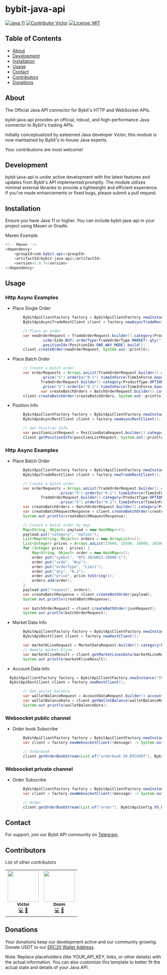 # bybit-java-api
[![Java 11](https://img.shields.io/badge/Java-11-brightgreen.svg)](https://github.com/wuhewuhe/bybit-java-api)   [![Contributor Victor](https://img.shields.io/badge/contributor-Victor-blue.svg)](https://github.com/wuhewuhe/bybit-java-api)   [![License: MIT](https://img.shields.io/badge/License-MIT-yellow.svg)](https://github.com/wuhewuhe/bybit-java-api/blob/main/LICENSE)

## Table of Contents

- [About](#about)
- [Development](#development)
- [Installation](#installation)
- [Usage](#usage)
- [Contact](#contact)
- [Contributors](#contributors)
- [Donations](#donations)

## About
The Official Java API connector for Bybit's HTTP and WebSocket APIs.

bybit-java-api provides an official, robust, and high-performance Java connector to Bybit's trading APIs. 

Initially conceptualized by esteemed Java developer Victor, this module is now maintained by Bybit's in-house Java experts. 

Your contributions are most welcome!

## Development
bybit-java-api is under active development with the latest features and updates from Bybit's API implemented promptly. The module utilizes minimal external libraries to provide a lightweight and efficient experience. If you've made enhancements or fixed bugs, please submit a pull request.

## Installation
Ensure you have Java 11 or higher. You can include bybit-java-api in your project using Maven or Gradle.

Maven Example
```java
<!-- Maven -->
<dependency>
    <groupId>com.bybit.api</groupId>
    <artifactId>bybit-java-api</artifactId>
    <version>1.0.7</version>
</dependency>
```

## Usage

### Http Async Examples
- Place Single Order
```java
        BybitApiClientFactory factory = BybitApiClientFactory.newInstance("YOUR_API_KEY", "YOUR_API_SECRET");
        BybitApiAsyncTradeRestClient client = factory.newAsyncTradeRestClient();

        // Place an order
        var newOrderRequest = TradeOrderRequest.builder().category(ProductType.LINEAR).symbol("XRPUSDT")
                .side(Side.BUY).orderType(TradeOrderType.MARKET).qty("10").timeInForce(TimeInForce.ImmediateOrCancel)
                .positionIdx(PositionIdx.ONE_WAY_MODE).build();
        client.createOrder(newOrderRequest, System.out::println);
```

- Place Batch Order
```java
        // Create a batch order
        var orderRequests = Arrays.asList(TradeOrderRequest.builder().category(ProductType.OPTION).symbol("BTC-10FEB23-24000-C").side(Side.BUY).orderType(TradeOrderType.LIMIT).qty("0.1")
                .price("5").orderIv("0.1").timeInForce(TimeInForce.GoodTillCancel).orderLinkId("9b381bb1-401").mmp(false).reduceOnly(false).build(),
                TradeOrderRequest.builder().category(ProductType.OPTION).symbol("BTC-10FEB23-24000-C").side(Side.BUY).orderType(TradeOrderType.LIMIT).qty("0.1")
                .price("5").orderIv("0.1").timeInForce(TimeInForce.GoodTillCancel).orderLinkId("82ee86dd-001").mmp(false).reduceOnly(false).build());
                var createBatchOrders = BatchOrderRequest.builder().category(ProductType.OPTION).request(orderRequests).build();
        client.createBatchOrder(createBatchOrders, System.out::println);
```
- Position Info
```java
        BybitApiClientFactory factory = BybitApiClientFactory.newInstance("YOUR_API_KEY", "YOUR_API_SECRET");
        BybitApiAsyncRestClient client = factory.newAsyncRestClient();

        // Get Position Info
        var positionListRequest = PositionDataRequest.builder().category(ProductType.LINEAR).symbol("BTCUSDT").build();
        client.getPositionInfo(positionListRequest, System.out::println);
```
### Http Async Examples
- Place Batch Order
```java
        BybitApiClientFactory factory = BybitApiClientFactory.newInstance("YOUR_API_KEY", "YOUR_API_SECRET");
        BybitApiTradeRestClient client = factory.newTradeRestClient();

        // Create a batch order
        var orderRequests = Arrays.asList(TradeOrderRequest.builder().category(ProductType.OPTION).symbol("BTC-10FEB23-24000-C").side(Side.BUY).orderType(TradeOrderType.LIMIT).qty("0.1")
                        .price("5").orderIv("0.1").timeInForce(TimeInForce.GoodTillCancel).orderLinkId("9b381bb1-401").mmp(false).reduceOnly(false).build(),
                TradeOrderRequest.builder().category(ProductType.OPTION).symbol("BTC-10FEB23-24000-C").side(Side.BUY).orderType(TradeOrderType.LIMIT).qty("0.1")
                        .price("5").orderIv("0.1").timeInForce(TimeInForce.GoodTillCancel).orderLinkId("82ee86dd-001").mmp(false).reduceOnly(false).build());
        var createBatchOrders = BatchOrderRequest.builder().category(ProductType.OPTION).request(orderRequests).build();
        var createBatchRequestResponse = client.createBatchOrder(createBatchOrders);
        System.out.println(createBatchRequestResponse);

        // Create a batch order by map
        Map<String, Object> payload = new HashMap<>();
        payload.put("category", "option");
        List<Map<String, Object>> orders = new ArrayList<>();
        List<Integer> prices = Arrays.asList(15000, 15500, 16000, 16500, 16600);
        for (Integer price : prices) {
            Map<String, Object> order = new HashMap<>();
            order.put("symbol", "BTC-30JUN23-20000-C");
            order.put("side", "Buy");
            order.put("orderType", "Limit");
            order.put("qty", "0.1");
            order.put("price", price.toString());
            orders.add(order);
        }
        payload.put("request", orders);
        var createBatchResponse = client.createBathOrder(payload);
        System.out.println(createBatchResponse);
        
        var batchOrderRequest = client.createBathOrder(jsonRequest);
        System.out.println(batchOrderRequest);
```

- Market Data Info 
```java
        BybitApiClientFactory factory = BybitApiClientFactory.newInstance();
        BybitApiRestClient client = factory.newRestClient();

        var marketKLineRequest = MarketDataRequest.builder().category(ProductType.LINEAR).symbol("BTCUSDT").marketInterval(MarketInterval.WEEKLY).build();
        // Weekly market Kline
        var marketKlineResult = client.getMarketLinesData(marketKLineRequest);
        System.out.println(marketKlineResult);
```
- Account Data Info
```java
  BybitApiClientFactory factory = BybitApiClientFactory.newInstance("YOUR_API_KEY", "YOUR_API_SECRET");
  BybitApiRestClient client = factory.newRestClient();

        // Get wallet balance
        var walletBalanceRequest = AccountDataRequest.builder().accountType(AccountType.UNIFIED).build();
        var walletBalanceData = client.getWalletBalance(walletBalanceRequest);
        System.out.println(walletBalanceData);
```

### Websocket public channel
- Order book Subscribe
```java
        BybitApiClientFactory factory = BybitApiClientFactory.newInstance();
        var client = factory.newWebsocketClient((message) -> System.out.println("Handle message :" + message));

        // Orderbook
        client.getOrderBookStream(List.of("orderbook.50.BTCUSDT"), BybitApiConfig.V5_PUBLIC_LINEAR);
```

### Websocket private channel
- Order Subscribe
```java
        BybitApiClientFactory factory = BybitApiClientFactory.newInstance("YOUR_API_KEY","YOUR_API_SECRET",true);
        var client = factory.newWebsocketClient((message) -> System.out.println("Handle message :" + message));

        // Order
        client.getOrderBookStream(List.of("order"), BybitApiConfig.V5_PRIVATE);
```
## Contact
For support, join our Bybit API community on [Telegram](https://t.me/Bybitapi).

## Contributors
List of other contributors
<table>
  <tr>
    <td align="center">
        <a href="https://github.com/wuhewuhe">
            <img src="https://avatars.githubusercontent.com/u/32245754?v=4" width="100px;" alt=""/>
            <br />
            <sub>   
                <b>Victor</b>
            </sub>
        </a>
        <br />
        <a href="https://github.com/wuhewuhe/bybit-java-api/commits?author=wuhewuhe" title="Code">💻</a>
        <a href="https://github.com/wuhewuhe/bybit-java-api/commits?author=wuhewuhe" title="Documentation">📖</a>
    </td>
    <td align="center">
        <a href="https://github.com/Doom-Prince">
            <img src="https://avatars.githubusercontent.com/u/124635036?v=4" width="100px;" alt=""/>
            <br />
            <sub>   
                <b>Doom</b>
            </sub>
        </a>
        <br />
        <a href="https://github.com/wuhewuhe/bybit-java-api/commits?author=Doom-Prince" title="Code">💻</a>
        <a href="https://github.com/wuhewuhe/bybit-java-api/commits?author=Doom-Prince" title="Documentation">📖</a>
    </td>
  </tr>
</table>

## Donations
Your donations keep our development active and our community growing. Donate USDT to our [ERC20 Wallet Address](0x238bbb45af1254e2fd76564c9b56042c452f3d6e).

Note: Replace placeholders (like YOUR_API_KEY, links, or other details) with the actual information. You can also customize this template to better fit the actual state and details of your Java API.
